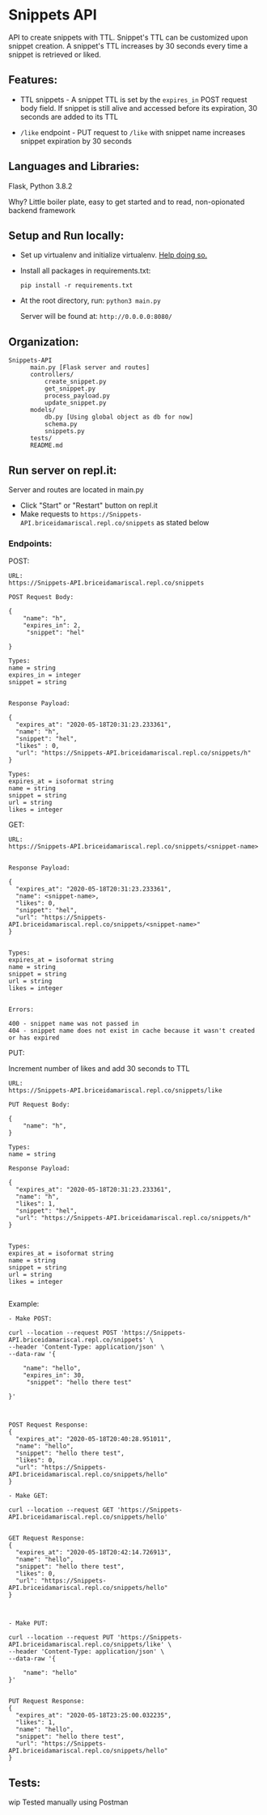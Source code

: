 # Snippets API

API to create snippets with TTL. Snippet's TTL can be customized upon snippet creation. 
A snippet's TTL increases by 30 seconds every time a snippet is retrieved or liked.  


## Features: 
* TTL snippets - A snippet TTL is set by the `expires_in` POST request body field. If snippet is still alive and accessed before its expiration, 30 seconds are added to its TTL

* `/like` endpoint - PUT request to `/like` with snippet name increases snippet expiration by 30 seconds


## Languages and Libraries: 
Flask, Python 3.8.2

Why? Little boiler plate, easy to get started and to read, non-opionated backend framework


## Setup and Run locally:

* Set up virtualenv and initialize virtualenv. [Help doing so.](https://packaging.python.org/guides/installing-using-pip-and-virtual-environments/)
* Install all packages in requirements.txt:

    `pip install -r requirements.txt`
    
* At the root directory, run:
    `python3 main.py`
    
    Server will be found at: `http://0.0.0.0:8080/`




## Organization:
```
Snippets-API
      main.py [Flask server and routes]   
      controllers/
          create_snippet.py
          get_snippet.py
          process_payload.py
          update_snippet.py
      models/
          db.py [Using global object as db for now]
          schema.py
          snippets.py
      tests/
      README.md
```




## Run server on repl.it:

Server and routes are located in main.py 
* Click "Start" or "Restart" button on repl.it
* Make requests to `https://Snippets-API.briceidamariscal.repl.co/snippets` as stated below


### Endpoints:

POST:

```
URL:
https://Snippets-API.briceidamariscal.repl.co/snippets

POST Request Body:

{
	"name": "h",
	"expires_in": 2,
	 "snippet": "hel"
	
}

Types:
name = string
expires_in = integer
snippet = string


Response Payload:

{
  "expires_at": "2020-05-18T20:31:23.233361",
  "name": "h",
  "snippet": "hel",
  "likes" : 0,
  "url": "https://Snippets-API.briceidamariscal.repl.co/snippets/h"
}

Types:
expires_at = isoformat string
name = string
snippet = string
url = string
likes = integer

```

GET:

```
URL:
https://Snippets-API.briceidamariscal.repl.co/snippets/<snippet-name>


Response Payload:

{
  "expires_at": "2020-05-18T20:31:23.233361",
  "name": <snippet-name>,
  "likes": 0,
  "snippet": "hel",
  "url": "https://Snippets-API.briceidamariscal.repl.co/snippets/<snippet-name>"
}


Types:
expires_at = isoformat string
name = string
snippet = string
url = string
likes = integer


Errors:

400 - snippet name was not passed in
404 - snippet name does not exist in cache because it wasn't created or has expired

```


PUT:

Increment number of likes and add 30 seconds to TTL
```
URL:
https://Snippets-API.briceidamariscal.repl.co/snippets/like

PUT Request Body:

{
	"name": "h",	
}

Types:
name = string

Response Payload:

{
  "expires_at": "2020-05-18T20:31:23.233361",
  "name": "h",
  "likes": 1,
  "snippet": "hel",
  "url": "https://Snippets-API.briceidamariscal.repl.co/snippets/h"
}


Types:
expires_at = isoformat string
name = string
snippet = string
url = string
likes = integer


```


Example:

```
- Make POST:

curl --location --request POST 'https://Snippets-API.briceidamariscal.repl.co/snippets' \
--header 'Content-Type: application/json' \
--data-raw '{
	
	"name": "hello",
	"expires_in": 30,
	 "snippet": "hello there test"
	
}'



POST Request Response:
{
  "expires_at": "2020-05-18T20:40:28.951011",
  "name": "hello",
  "snippet": "hello there test",
  "likes": 0,
  "url": "https://Snippets-API.briceidamariscal.repl.co/snippets/hello"
}

- Make GET:

curl --location --request GET 'https://Snippets-API.briceidamariscal.repl.co/snippets/hello'


GET Request Response:
{
  "expires_at": "2020-05-18T20:42:14.726913",
  "name": "hello",
  "snippet": "hello there test",
  "likes": 0,
  "url": "https://Snippets-API.briceidamariscal.repl.co/snippets/hello"
}



- Make PUT:

curl --location --request PUT 'https://Snippets-API.briceidamariscal.repl.co/snippets/like' \
--header 'Content-Type: application/json' \
--data-raw '{
	
	"name": "hello"
}'


PUT Request Response:
{
  "expires_at": "2020-05-18T23:25:00.032235",
  "likes": 1,
  "name": "hello",
  "snippet": "hello there test",
  "url": "https://Snippets-API.briceidamariscal.repl.co/snippets/hello"
}

```

## Tests:
wip
Tested manually using Postman 
